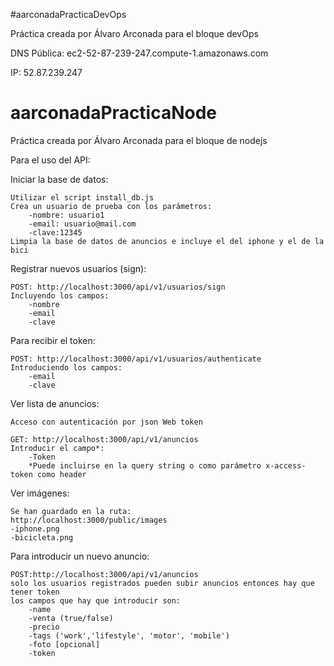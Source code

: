 #aarconadaPracticaDevOps

Práctica creada por Álvaro Arconada para el bloque devOps

DNS Pública: ec2-52-87-239-247.compute-1.amazonaws.com

IP: 52.87.239.247

# aarconadaPracticaNode

Práctica creada por Álvaro Arconada para el bloque de nodejs

Para el uso del API:


Iniciar la base de datos:

    Utilizar el script install_db.js
    Crea un usuario de prueba con los parámetros:
        -nombre: usuario1
        -email: usuario@mail.com
        -clave:12345
    Limpia la base de datos de anuncios e incluye el del iphone y el de la bici

Registrar nuevos usuarios (sign):

    POST: http://localhost:3000/api/v1/usuarios/sign
    Incluyendo los campos:
        -nombre
        -email
        -clave


Para recibir el token:

    POST: http://localhost:3000/api/v1/usuarios/authenticate
    Introduciendo los campos:
        -email
        -clave

Ver lista de anuncios:

    Acceso con autenticación por json Web token

    GET: http://localhost:3000/api/v1/anuncios
    Introducir el campo*:
        -Token
        *Puede incluirse en la query string o como parámetro x-access-token como header

Ver imágenes:

    Se han guardado en la ruta:
    http://localhost:3000/public/images
    -iphone.png
    -bicicleta.png

Para introducir un nuevo anuncio:

    POST:http://localhost:3000/api/v1/anuncios
    solo los usuarios registrados pueden subir anuncios entonces hay que tener token
    los campos que hay que introducir son:
        -name
        -venta (true/false)
        -precio
        -tags ('work','lifestyle', 'motor', 'mobile')
        -foto [opcional]
        -token
